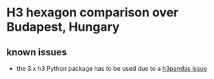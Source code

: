 # H3 hexagon comparison over Budapest, Hungary

## known issues

- the 3.x h3 Python package has to be used due to a [h3pandas issue](https://github.com/DahnJ/H3-Pandas/issues/33)
